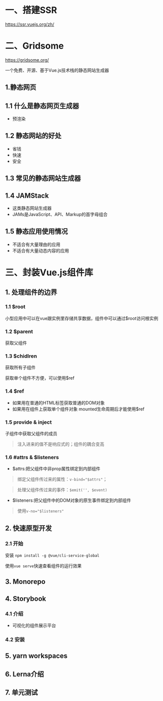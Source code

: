 # 一、搭建SSR

https://ssr.vuejs.org/zh/

# 二、Gridsome

https://gridsome.org/


一个免费、开源、基于Vue.js技术栈的静态网站生成器

## 1.静态网页
## 1.1 什么是静态网页生成器

- 预渲染
## 1.2 静态网站的好处
- 省钱
- 快速
- 安全
## 1.3 常见的静态网站生成器

## 1.4 JAMStack
- 这类静态网站生成器
- JAMs是JavaScript、API、Markup的首字母组合

## 1.5 静态应用使用情况
- 不适合有大量理由的应用
- 不适合有大量动态内容的应用


# 三、封装Vue.js组件库
## 1. 处理组件的边界
### 1.1 $root
小型应用中可以在vue跟实例里存储共享数据，组件中可以通过$root访问根实例

### 1.2 $parent
获取父组件
### 1.3 $chidlren
获取所有子组件

获取单个组件不方便，可以使用$ref
### 1.4 $ref
- 如果用在普通的HTML标签获取普通的DOM对象
- 如果用在组件上获取单个组件对象
mounted生命周期后才能使用$ref

### 1.5 provide & inject
子组件中获取父组件的成员
> 注入进来的值不是响应式的；组件的耦合变高

### 1.6 #attrs & $listeners
- $attrs:把父组件中非prop属性绑定到内部组件
> 绑定父组件传过来的属性：`v-bind="$attrs"`；

> 处理父组件传过来的事件：`$emit('', $event)`
- $listeners:把父组件中的DOM对象的原生事件绑定到内部组件
> 使用`v-no="$listeners"`

## 2. 快速原型开发
### 2.1 开始
安装 `npm install -g @vue/cli-service-global`

使用`vue serve`快速查看组件的运行效果
## 3. Monorepo
## 4. Storybook
### 4.1 介绍
- 可视化的组件展示平台
### 4.2 安装

## 5. yarn workspaces

## 6. Lerna介绍

## 7. 单元测试
